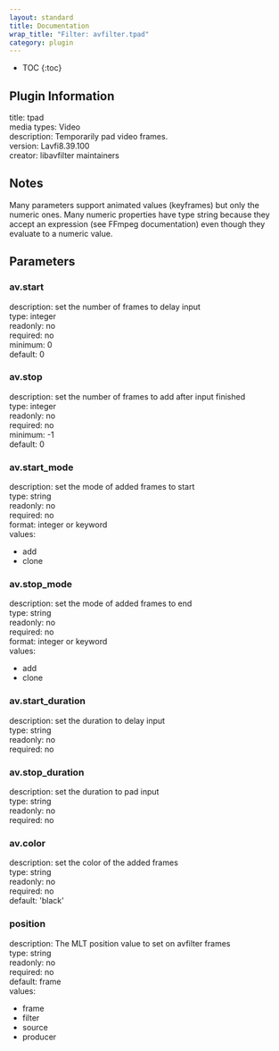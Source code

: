 ```yaml
---
layout: standard
title: Documentation
wrap_title: "Filter: avfilter.tpad"
category: plugin
---
```

* TOC
{:toc}

## Plugin Information

title: tpad  
media types:
Video  
description: Temporarily pad video frames.  
version: Lavfi8.39.100  
creator: libavfilter maintainers  

## Notes

Many parameters support animated values (keyframes) but only the numeric ones. Many numeric properties have type string because they accept an expression (see FFmpeg documentation) even though they evaluate to a numeric value.

## Parameters

### av.start

  
description:
set the number of frames to delay input  
type: integer  
readonly: no  
required: no  
minimum: 0  
default: 0  

### av.stop

  
description:
set the number of frames to add after input finished  
type: integer  
readonly: no  
required: no  
minimum: -1  
default: 0  

### av.start_mode

  
description:
set the mode of added frames to start  
type: string  
readonly: no  
required: no  
format: integer or keyword  
values:  

* add
* clone

### av.stop_mode

  
description:
set the mode of added frames to end  
type: string  
readonly: no  
required: no  
format: integer or keyword  
values:  

* add
* clone

### av.start_duration

  
description:
set the duration to delay input  
type: string  
readonly: no  
required: no  

### av.stop_duration

  
description:
set the duration to pad input  
type: string  
readonly: no  
required: no  

### av.color

  
description:
set the color of the added frames  
type: string  
readonly: no  
required: no  
default: 'black'  

### position

  
description:
The MLT position value to set on avfilter frames  
type: string  
readonly: no  
required: no  
default: frame  
values:  

* frame
* filter
* source
* producer

